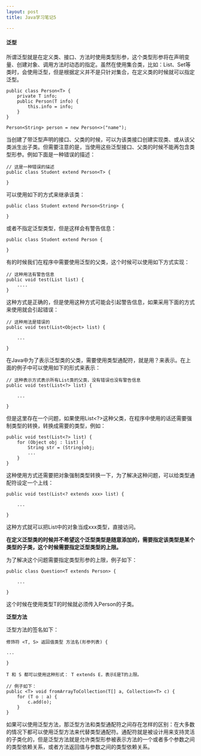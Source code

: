 ```yaml
---
layout: post
title: Java学习笔记5

---
```


#### 泛型

所谓泛型就是在定义类、接口、方法时使用类型形参，这个类型形参将在声明变量、创建对象、调用方法时动态的指定。虽然在使用集合类，比如：List、Set等类时，会使用泛型，但是根据定义并不是只针对集合，在定义类的时候就可以指定泛型。

	public class Person<T> {
		private T info;
		public Person(T info) {
			this.info = info;
		}
	}

	Person<String> person = new Person<>("name");

当创建了带泛型声明的接口、父类的时候，可以为该类接口创建实现类、或从该父类派生出子类。但需要注意的是，当使用这些泛型接口、父类的时候不能再包含类型形参。例如下面是一种错误的描述：
	
	// 这是一种错误的描述
	public class Student extend Person<T> {
	
	}

可以使用如下的方式来继承该类：

	public class Student extend Person<String> {
	
	}

或者不指定泛型类型，但是这样会有警告信息：

	public class Student extend Person {
	
	}
	
有的时候我们在程序中需要使用泛型的父类，这个时候可以使用如下方式实现：
	
	// 这种用法有警告信息
	public void test(List list) {
		....
	}

这种方式是正确的，但是使用这种方式可能会引起警告信息，如果采用下面的方式来使用就会引起错误：

	// 这种用法是错误的
	public void test(List<Object> list) {
	
		...
	
	}

在Java中为了表示泛型类的父类，需要使用类型通配符，就是用？来表示。在上面的例子中可以使用如下的形式来表示：

	// 这种表示方式表示所有List类的父类，没有错误也没有警告信息
	public void test(List<?> list) {
	
		...
	
	}
	
但是这里存在一个问题，如果使用List<?>这种父类，在程序中使用的话还需要强制类型的转换，转换成需要的类型，例如：

	public void test(List<?> list) {	
		for (Object obj : list) {
			String str = (String)obj;
			...
		}
	}
	
这种使用方式还需要把对象强制类型转换一下，为了解决这种问题，可以给类型通配符设定一个上线：

	public void test(List<? extends xxx> list) {
		
		...
	
	}

这种方式就可以把List中的对象当成xxx类型，直接访问。

__在定义泛型类的时候并不希望这个泛型类型是随意添加的，需要指定该类型是某个类型的子类，这个时候需要指定泛型类型的上限。__

为了解决这个问题需要指定类型形参的上限，例子如下：

	public class Question<T extends Person> {
	
		...
		
	}

这个时候在使用类型T的时候就必须传入Person的子类。

__泛型方法__

泛型方法的签名如下：

	修饰符 <T, S> 返回值类型 方法名(形参列表) {

	...

	}
	
	T 和 S 都可以使用这种形式： T extends E，表示E是T的上限。
	
	// 例子如下：
	public <T> void fromArrayToCollection(T[] a, Collection<T> c) {
		for (T o : a) {
			c.add(o);
		}
	}

如果可以使用泛型方法，那泛型方法和类型通配符之间存在怎样的区别：在大多数的情况下都可以使用泛型方法来代替类型通配符。通配符就是被设计用来支持灵活的子类化的，但是泛型方法就是允许类型形参被表示方法的一个或者多个参数之间的类型依赖关系，或者方法返回值与参数之间的类型依赖关系。

